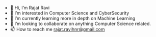 - 👋 Hi, I’m Rajat Ravi
- 👀 I’m interested in Computer Science and CyberSecurity
- 🌱 I’m currently learning more in depth on Machine Learning
- 💞️ I’m looking to collaborate on anything Computer Science related. 
- 📫 How to reach me rajat.ravihnr@gmail.com

<!---
rajatravi2026/rajatravi2026 is a ✨ special ✨ repository because its `README.md` (this file) appears on your GitHub profile.
You can click the Preview link to take a look at your changes.
--->
